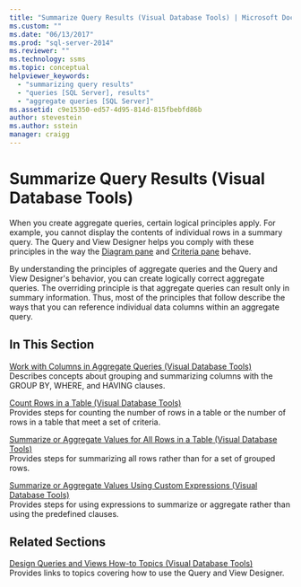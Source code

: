 ```yaml
---
title: "Summarize Query Results (Visual Database Tools) | Microsoft Docs"
ms.custom: ""
ms.date: "06/13/2017"
ms.prod: "sql-server-2014"
ms.reviewer: ""
ms.technology: ssms
ms.topic: conceptual
helpviewer_keywords: 
  - "summarizing query results"
  - "queries [SQL Server], results"
  - "aggregate queries [SQL Server]"
ms.assetid: c9e15350-ed57-4d95-814d-815fbebfd86b
author: stevestein
ms.author: sstein
manager: craigg
---
```

# Summarize Query Results (Visual Database Tools)
  When you create aggregate queries, certain logical principles apply. For example, you cannot display the contents of individual rows in a summary query. The Query and View Designer helps you comply with these principles in the way the [Diagram pane](visual-database-tools.md) and [Criteria pane](criteria-pane-visual-database-tools.md) behave.  
  
 By understanding the principles of aggregate queries and the Query and View Designer's behavior, you can create logically correct aggregate queries. The overriding principle is that aggregate queries can result only in summary information. Thus, most of the principles that follow describe the ways that you can reference individual data columns within an aggregate query.  
  
## In This Section  
 [Work with Columns in Aggregate Queries &#40;Visual Database Tools&#41;](work-with-columns-in-aggregate-queries-visual-database-tools.md)  
 Describes concepts about grouping and summarizing columns with the GROUP BY, WHERE, and HAVING clauses.  
  
 [Count Rows in a Table &#40;Visual Database Tools&#41;](count-rows-in-a-table-visual-database-tools.md)  
 Provides steps for counting the number of rows in a table or the number of rows in a table that meet a set of criteria.  
  
 [Summarize or Aggregate Values for All Rows in a Table &#40;Visual Database Tools&#41;](summarize-or-aggregate-values-for-all-rows-in-a-table-visual-database-tools.md)  
 Provides steps for summarizing all rows rather than for a set of grouped rows.  
  
 [Summarize or Aggregate Values Using Custom Expressions &#40;Visual Database Tools&#41;](summarize-or-aggregate-values-using-custom-expressions-visual-database-tools.md)  
 Provides steps for using expressions to summarize or aggregate rather than using the predefined clauses.  
  
## Related Sections  
 [Design Queries and Views How-to Topics &#40;Visual Database Tools&#41;](design-queries-and-views-how-to-topics-visual-database-tools.md)  
 Provides links to topics covering how to use the Query and View Designer.  
  
  
